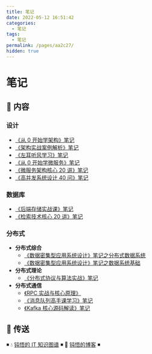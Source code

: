 ```yaml
---
title: 笔记
date: 2022-05-12 16:51:42
categories:
  - 笔记
tags:
  - 笔记
permalink: /pages/aa2c27/
hidden: true
---
```


# 笔记

## 📖 内容

### 设计

- [《从 0 开始学架构》笔记](03.设计/01.从0开始学架构笔记.md)
- [《架构实战案例解析》笔记](03.设计/02.架构实战案例解析笔记.md)
- [《左耳听风学习》笔记](03.设计/03.左耳听风笔记.md)
- [《从 0 开始学微服务》笔记](03.设计/10.从0开始学微服务.md)
- [《微服务架构核心 20 讲》笔记](03.设计/11.微服务架构核心20讲笔记.md)
- [《高并发系统设计 40 问》笔记](03.设计/21.高并发系统设计40问笔记.md)

### 数据库

- [《后端存储实战课》笔记](12.数据库/01.后端存储实战课笔记.md)
- [《检索技术核心 20 讲》笔记](12.数据库/11.检索技术核心20讲笔记.md)

### 分布式

- **分布式综合**
  - [《数据密集型应用系统设计》笔记之分布式数据系统](15.分布式/00.分布式综合/01.数据密集型应用系统设计笔记一.md)
  - [《数据密集型应用系统设计》笔记之数据系统基础](15.分布式/00.分布式综合/02.数据密集型应用系统设计笔记二.md)
- **分布式理论**
  - [《分布式协议与算法实战》笔记](15.分布式/01.分布式理论/01.分布式协议与算法实战笔记.md)
- **分布式通信**
  - [《RPC 实战与核心原理》](15.分布式/21.分布式通信/01.RPC实战与核心原理.md)
  - [《消息队列高手课学习》笔记](15.分布式/21.分布式通信/11.消息队列高手课笔记.md)
  - [《Kafka 核心源码解读》笔记](15.分布式/21.分布式通信/13.Kafka核心源码解读笔记.md)

## 🚪 传送

◾ 💧 [钝悟的 IT 知识图谱](https://dunwu.github.io/waterdrop/) ◾ 🎯 [钝悟的博客](https://dunwu.github.io/blog/) ◾
